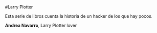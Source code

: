#Larry Plotter

Esta serie de libros cuenta la historia de un hacker de los que hay pocos.

**Andrea Navarro**, Larry Plotter lover
